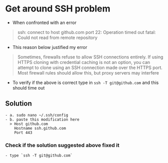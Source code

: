 # Get around SSH problem
- When confronted with an error

>ssh: connect to host github.com port 22: Operation timed out fatal: Could not read from remote repository

- This reason below justified my error

> Sometimes, firewalls refuse to allow SSH connections entirely. If using HTTPS cloning with credential caching is not an option, you can attempt to clone using an SSH connection made over the HTTPS port. Most firewall rules should allow this, but proxy servers may interfere

- To verify if the above is correct type in `ssh -T git@github.com` and this should time out

## Solution
    - a. sudo nano ~/.ssh/config
    - b. paste this modification here
      > Host github.com
        Hostname ssh.github.com
        Port 443

### Check if the solution suggested above fixed it
    - type `ssh -T git@github.com`